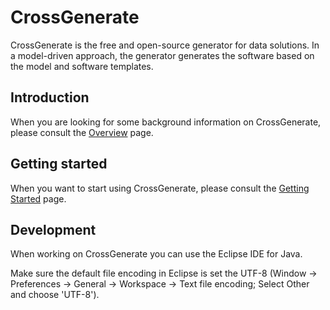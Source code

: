 # CrossGenerate

CrossGenerate is the free and open-source generator for data solutions. In a model-driven approach, the generator generates the software based on the model and software templates.

## Introduction

When you are looking for some background information on CrossGenerate, please consult the [Overview](https://generate.crossbreeze.nl/docs/latest/Overview/) page.

## Getting started

When you want to start using CrossGenerate, please consult the [Getting Started](https://generate.crossbreeze.nl/docs/latest/GettingStarted/) page.

## Development

When working on CrossGenerate you can use the Eclipse IDE for Java.

Make sure the default file encoding in Eclipse is set the UTF-8 (Window -> Preferences -> General -> Workspace -> Text file encoding; Select Other and choose 'UTF-8').